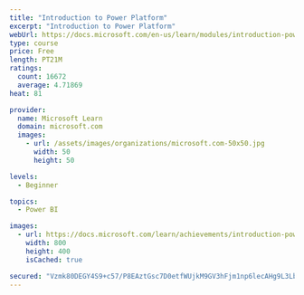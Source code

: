 ```yaml
---
title: "Introduction to Power Platform"
excerpt: "Introduction to Power Platform"
webUrl: https://docs.microsoft.com/en-us/learn/modules/introduction-power-platform/
type: course
price: Free
length: PT21M
ratings:
  count: 16672
  average: 4.71869
heat: 81

provider:
  name: Microsoft Learn
  domain: microsoft.com
  images:
    - url: /assets/images/organizations/microsoft.com-50x50.jpg
      width: 50
      height: 50

levels:
  - Beginner

topics:
  - Power BI

images:
  - url: https://docs.microsoft.com/learn/achievements/introduction-power-platform-social.png
    width: 800
    height: 400
    isCached: true

secured: "Vzmk80DEGY4S9+c57/P8EAztGsc7D0etfWUjkM9GV3hFjm1np6lecAHg9L3Lbb9dkjb59BVtC5pAMNyWsQWjxp8CbUOXbBjjRWXlIO0ASlWpNcsvDxa0hv/MBsqf6male2G4lhRSMAJ9d4pYg8/Sr909Z5fbXCIHSJCr/Po4I+HIwqvde/ta0Tbf+v2HNHd9PAoGG5C2giPOvchW1DKqDQgQNo302dpTk66q7/Ju/GlGh6+mnkITG5yY7eGfLyyqKWimL2AwYKFtD+aVxouoUMPLPNKBocomSCGrVaHfEP3IwqeVK//R0qcnRNFY0r3p6V0PTGmcv9+L9kUeNsoA1JIbJxBD6PdNj60YtURQkn4SGL338a3emaRvxyGvIM7c5fXyya3iDmdE/W07hiGZBhp9rYnBOJ4QJ3I6bkLahRrJOaX9z0OTdtDA/f/9zrkA;YVP9ibPYss6wuvMqRroG8w=="
---
```


